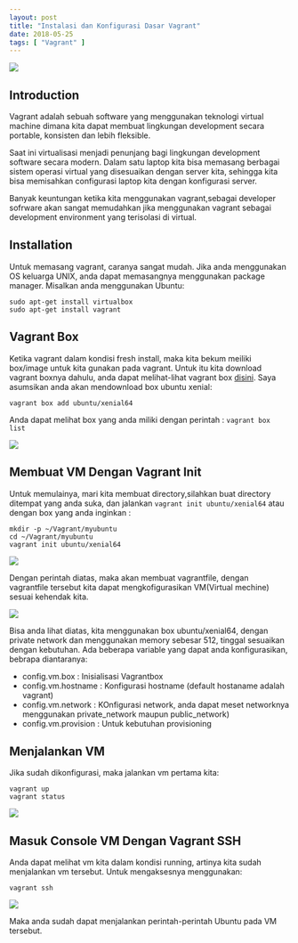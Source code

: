 ```yaml
---
layout: post
title: "Instalasi dan Konfigurasi Dasar Vagrant" 
date: 2018-05-25 
tags: [ "Vagrant" ]
---
```



![](/images/vagrant01/logo.jpg)

## Introduction

Vagrant adalah sebuah software yang menggunakan teknologi virtual machine dimana kita dapat membuat lingkungan development secara portable, konsisten dan lebih fleksible.

Saat ini virtualisasi menjadi penunjang bagi lingkungan development software secara modern. Dalam satu laptop kita bisa memasang berbagai sistem operasi virtual yang disesuaikan dengan server kita, sehingga kita bisa memisahkan configurasi laptop kita dengan konfigurasi server. 

Banyak keuntungan ketika kita menggunakan vagrant,sebagai developer sofrware akan sangat memudahkan jika menggunakan vagrant sebagai development environment yang terisolasi di virtual. 

## Installation
Untuk memasang vagrant, caranya sangat mudah. Jika anda menggunakan OS keluarga UNIX, anda dapat memasangnya menggunakan package manager. Misalkan anda menggunakan Ubuntu:


    sudo apt-get install virtualbox
    sudo apt-get install vagrant

## Vagrant Box
Ketika vagrant dalam kondisi fresh install, maka kita bekum meiliki box/image untuk kita gunakan pada vagrant. Untuk itu kita download vagrant boxnya dahulu, anda dapat melihat-lihat vagrant box [disini](https://app.vagrantup.com/boxes/search). Saya asumsikan anda akan mendownload box ubuntu xenial:


    vagrant box add ubuntu/xenial64


Anda dapat melihat box yang anda miliki dengan perintah : `vagrant box list`

![](/images/vagrant01/boxlist.png)

## Membuat VM Dengan Vagrant Init
Untuk memulainya, mari kita membuat directory,silahkan buat directory ditempat yang anda suka, dan jalankan `vagrant init ubuntu/xenial64` atau dengan box yang anda inginkan :

    mkdir -p ~/Vagrant/myubuntu
    cd ~/Vagrant/myubuntu
    vagrant init ubuntu/xenial64

![](/images/vagrant01/vagrant-init.png)

Dengan perintah diatas, maka akan membuat vagrantfile, dengan vagrantfile tersebut kita dapat mengkofigurasikan VM(Virtual mechine) sesuai kehendak kita. 

![](/images/vagrant01/konf.png)

Bisa anda lihat diatas, kita menggunakan box ubuntu/xenial64, dengan private network dan menggunakan memory sebesar 512, tinggal sesuaikan dengan kebutuhan. Ada beberapa variable yang dapat anda konfigurasikan, bebrapa diantaranya:

- config.vm.box : Inisialisasi Vagrantbox
- config.vm.hostname : Konfigurasi hostname (default hostaname adalah vagrant)
- config.vm.network : KOnfigurasi network, anda dapat meset networknya menggunakan private_network maupun public_network)
- config.vm.provision : Untuk kebutuhan provisioning

## Menjalankan VM
Jika sudah dikonfigurasi, maka jalankan vm pertama kita:

    vagrant up
    vagrant status

![](/images/vagrant01/up.png)

## Masuk Console VM Dengan Vagrant SSH
Anda dapat melihat vm kita dalam kondisi running, artinya kita sudah menjalankan vm tersebut. Untuk mengaksesnya menggunakan:

    vagrant ssh

![](/images/vagrant01/ssh.png)

Maka anda sudah dapat menjalankan perintah-perintah Ubuntu pada VM tersebut.
 